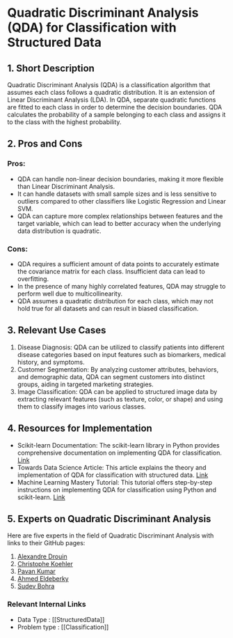 # Quadratic Discriminant Analysis (QDA) for Classification with Structured Data

## 1. Short Description
Quadratic Discriminant Analysis (QDA) is a classification algorithm that assumes each class follows a quadratic distribution. It is an extension of Linear Discriminant Analysis (LDA). In QDA, separate quadratic functions are fitted to each class in order to determine the decision boundaries. QDA calculates the probability of a sample belonging to each class and assigns it to the class with the highest probability.

## 2. Pros and Cons
### Pros:
- QDA can handle non-linear decision boundaries, making it more flexible than Linear Discriminant Analysis.
- It can handle datasets with small sample sizes and is less sensitive to outliers compared to other classifiers like Logistic Regression and Linear SVM.
- QDA can capture more complex relationships between features and the target variable, which can lead to better accuracy when the underlying data distribution is quadratic.

### Cons:
- QDA requires a sufficient amount of data points to accurately estimate the covariance matrix for each class. Insufficient data can lead to overfitting.
- In the presence of many highly correlated features, QDA may struggle to perform well due to multicollinearity.
- QDA assumes a quadratic distribution for each class, which may not hold true for all datasets and can result in biased classification.

## 3. Relevant Use Cases
1. Disease Diagnosis: QDA can be utilized to classify patients into different disease categories based on input features such as biomarkers, medical history, and symptoms.
2. Customer Segmentation: By analyzing customer attributes, behaviors, and demographic data, QDA can segment customers into distinct groups, aiding in targeted marketing strategies.
3. Image Classification: QDA can be applied to structured image data by extracting relevant features (such as texture, color, or shape) and using them to classify images into various classes.

## 4. Resources for Implementation
- Scikit-learn Documentation: The scikit-learn library in Python provides comprehensive documentation on implementing QDA for classification. [Link](https://scikit-learn.org/stable/modules/generated/sklearn.discriminant_analysis.QuadraticDiscriminantAnalysis.html)
- Towards Data Science Article: This article explains the theory and implementation of QDA for classification with structured data. [Link](https://towardsdatascience.com/quadratic-discriminant-analysis-qda-with-python-1ed85d743450)
- Machine Learning Mastery Tutorial: This tutorial offers step-by-step instructions on implementing QDA for classification using Python and scikit-learn. [Link](https://machinelearningmastery.com/quadratic-discriminant-analysis-for-machine-learning/)

## 5. Experts on Quadratic Discriminant Analysis
Here are five experts in the field of Quadratic Discriminant Analysis with links to their GitHub pages:
1. [Alexandre Drouin](https://github.com/adr00)
2. [Christophe Koehler](https://github.com/christophekoehl)
3. [Pavan Kumar](https://github.com/pavanpinninti)
4. [Ahmed Eldeberky](https://github.com/AhmedEldeberky)
5. [Sudev Bohra](https://github.com/sudev23)


 ### Relevant Internal Links
- Data Type : [[StructuredData]]
- Problem type : [[Classification]]
